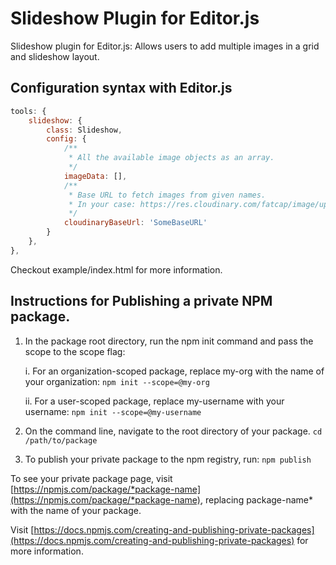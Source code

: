 # Slideshow Plugin for Editor.js

Slideshow plugin for Editor.js: Allows users to add multiple images in a grid and slideshow layout.

## Configuration syntax with Editor.js

```javascript
tools: {
    slideshow: {
        class: Slideshow,
        config: {
            /**
             * All the available image objects as an array.
             */ 
            imageData: [],
            /**
             * Base URL to fetch images from given names. 
             * In your case: https://res.cloudinary.com/fatcap/image/upload/.
             */ 
            cloudinaryBaseUrl: 'SomeBaseURL' 
        }
    },
},
```

Checkout example/index.html for more information.

## Instructions for Publishing a private NPM package.

1. In the package root directory, run the npm init command and pass the scope to the scope flag:

    i. For an organization-scoped package, replace my-org with the name of your organization:
        `npm init --scope=@my-org`

    ii. For a user-scoped package, replace my-username with your username:
        `npm init --scope=@my-username`

2. On the command line, navigate to the root directory of your package.
    `cd /path/to/package`

3. To publish your private package to the npm registry, run:
    `npm publish`

To see your private package page, visit [https://npmjs.com/package/*package-name](https://npmjs.com/package/*package-name), replacing package-name* with the name of your package.

Visit [https://docs.npmjs.com/creating-and-publishing-private-packages](https://docs.npmjs.com/creating-and-publishing-private-packages) for more information.